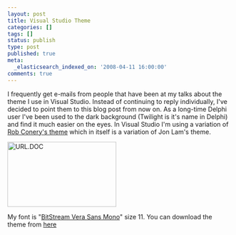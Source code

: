 ```yaml
---
layout: post
title: Visual Studio Theme
categories: []
tags: []
status: publish
type: post
published: true
meta:
  _elasticsearch_indexed_on: '2008-04-11 16:00:00'
comments: true
---
```

<p>I frequently get e-mails from people that have been at my talks about the theme I use in Visual Studio. Instead of continuing to reply individually, I&#039;ve decided to point them to this blog post from now on. As a long-time Delphi user I&#039;ve been used to the dark background (Twilight is it&#039;s name in Delphi) and find it much easier on the eyes. In Visual Studio I&#039;m using a variation of <a href="http://blog.wekeroad.com/2007/10/17/textmate-theme-for-visual-studio-take-2/">Rob Conery&#039;s theme</a> which in itself is a variation of Jon Lam&#039;s theme.</p>  <p><a href="/blogengine/image.axd?picture=WindowsLiveWriter/Designfortestability_A8D5/%7B%25URL.DOC.png"><img style="border-color:initial;border-style:initial;border-width:0;" src="/blogengine/image.axd?picture=WindowsLiveWriter/Designfortestability_A8D5/%7B%25URL.DOC_thumb.png" border="0" alt=" URL.DOC" width="244" height="146" /></a></p>  <p>My font is &quot;<a href="http://tinyurl.com/dbefe">BitStream Vera Sans Mono</a>&quot; size 11. You can download the theme from <a href="/Downloads/VSDarkThemeFontColor.zip">here</a></p>
